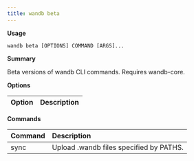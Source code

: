 ```yaml
---
title: wandb beta
---
```


**Usage**

`wandb beta [OPTIONS] COMMAND [ARGS]...`

**Summary**

Beta versions of wandb CLI commands. Requires wandb-core.


**Options**

| **Option** | **Description** |
| :--- | :--- |


**Commands**

| **Command** | **Description** |
| :--- | :--- |
| sync | Upload .wandb files specified by PATHS. |

